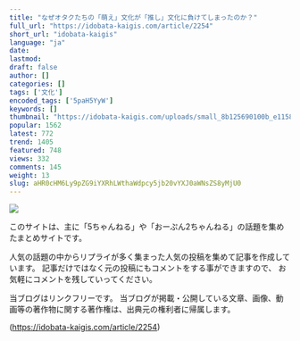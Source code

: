 ```yaml
---
title: "なぜオタクたちの「萌え」文化が「推し」文化に負けてしまったのか？"
full_url: "https://idobata-kaigis.com/article/2254"
short_url: "idobata-kaigis"
language: "ja"
date: 
lastmod: 
draft: false
author: []
categories: []
tags: ['文化']
encoded_tags: ['5paH5YyW']
keywords: []
thumbnail: "https://idobata-kaigis.com/uploads/small_8b125690100b_e11589a221.jpg"
popular: 1562
latest: 772
trend: 1405
featured: 748
views: 332
comments: 145
weight: 13
slug: aHR0cHM6Ly9pZG9iYXRhLWthaWdpcy5jb20vYXJ0aWNsZS8yMjU0
---
```


![](https://idobata-kaigis.com/uploads/small_8b125690100b_e11589a221.jpg)

<div><p class=''>このサイトは、主に「5ちゃんねる」や「おーぷん2ちゃんねる」の話題を集めたまとめサイトです。</p><p>人気の話題の中からリプライが多く集まった人気の投稿を集めて記事を作成しています。 記事だけではなく元の投稿にもコメントをする事ができますので、 お気軽にコメントを残していってください。</p><p class=''>当ブログはリンクフリーです。 当ブログが掲載・公開している文章、画像、動画等の著作物に関する著作権は、出典元の権利者に帰属します。</p></div>

(https://idobata-kaigis.com/article/2254)
